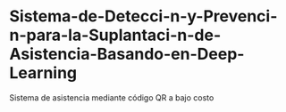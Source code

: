 # Sistema-de-Detecci-n-y-Prevenci-n-para-la-Suplantaci-n-de-Asistencia-Basando-en-Deep-Learning
Sistema de asistencia mediante código QR a bajo costo
